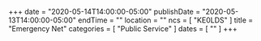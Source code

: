 +++
date = "2020-05-14T14:00:00-05:00"
publishDate = "2020-05-13T14:00:00-05:00"
endTime = ""
location = ""
ncs = [ "KE0LDS" ]
title = "Emergency Net"
categories = [ "Public Service" ]
dates = [ "" ]
+++
